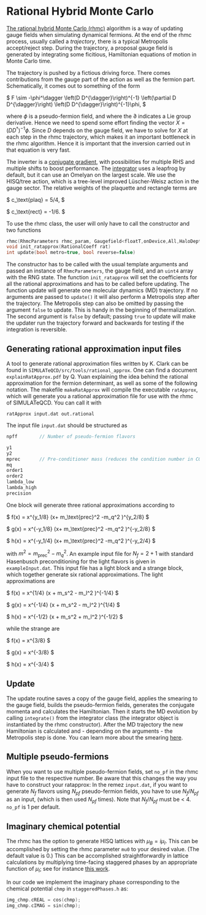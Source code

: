 # Rational Hybrid Monte Carlo

[The rational hybrid Monte Carlo (rhmc)](https://doi.org/10.1016/S0920-5632(99)85217-7)
algorithm is a way of updating gauge fields when simulating dynamical fermions.
At the end of the rhmc process, usually called a _trajectory_, there is a
typical Metropolis accept/reject step. During the trajectory, a proposal gauge
field is generated by integrating some ficitious, Hamiltonian equations of motion
in Monte Carlo time.

The trajectory is pushed by a fictious driving force. There comes contributions from
the gauge part of the action as well as the fermion part. Schematically, it comes
out to something of the form

$
F \sim -\phi^\dagger \left(D D^{\dagger}\right)^{-1}
\left(\partial D D^{\dagger}\right)
\left(D D^{\dagger}\right)^{-1}\phi,
$

where $\phi$ is a pseudo-fermion field, and where the $\partial$ indicates a
Lie group derivative. Hence we need to spend some effort finding
the vector $X=\left(D D^{\dagger}\right)^{-1}\phi$. Since $D$ depends on the gauge
field, we have to solve for $X$ at each step in the rhmc trajectory, which
makes it an important bottleneck in the rhmc algorithm. Hence it is important
that the inversion carried out in that equation is very fast.

The inverter is a [conjugate gradient](../05_modules/inverter.md), with possibilities
for multiple RHS and multiple shifts to boost performance.
The [integrator](../05_modules/integrator.md) uses a leapfrog by default, but it
can use an Omelyan on the largest scale.
We use the HISQ/tree action, which is a tree-level improved
Lüscher-Weisz action in the gauge sector. The relative
weights of the plaquette and rectangle terms are

$
    c_\text{plaq} = 5/4,
$

$
    c_\text{rect} = -1/6.
$

To use the rhmc class, the user will only have to call the constructor and two functions
```C++
rhmc(RhmcParameters rhmc_param, Gaugefield<floatT,onDevice,All,HaloDepth> &gaugeField, uint4* rand_state)
void init_ratapprox(RationalCoeff rat)
int update(bool metro=true, bool reverse=false)
```
The constructor has to be called with the usual template arguments and passed
an instance of `RhmcParameters`, the gauge field, and an `uint4` array with
the RNG state. The function `init_ratapprox` will set the coefficients for
all the rational approximations and has to be called before updating.
The function update will generate one molecular dynamics (MD) trajectory.
If no arguments are passed to `update()` it will also perform a Metropolis
step after the trajectory. The Metropolis step can
also be omitted by passing the argument `false` to update. This is handy in
the beginning of thermalization. The second argument is `false` by default;
passing `true` to update will make the updater run the trajectory forward
and backwards for testing if the integration is reversible.

## Generating rational approximation input files

A tool to generate rational approximation files written by K. Clark
can be found in `SIMULATeQCD/src/tools/rational_approx`. One can find a document
`explainRatApprox.pdf` by Q. Yuan explaining the idea behind the rational 
approximation for the fermion determinant, as well as some of the following
notation. The makefile `makeRatApprox` will compile the executable `ratApprox`,
which will generate you a rational approximation file for use with the 
rhmc of SIMULATeQCD.  You can call it with

```shell
ratApprox input.dat out.rational 
```

The input file `input.dat` should be structured as

```C
npff        // Number of pseudo-fermion flavors

y1
y2
mprec       // Pre-conditioner mass (reduces the condition number in CG)
mq
order1
order2
lambda_low
lambda_high
precision
```

One block will generate three rational approximations according to

$
f(x) = x^{y_1/8}  (x+ m_\text{prec}^2 -m_q^2 )^{y_2/8}
$

$
g(x) = x^{-y_1/8} (x+ m_\text{prec}^2 -m_q^2 )^{-y_2/8}
$

$
h(x) = x^{-y_1/4} (x+ m_\text{prec}^2 -m_q^2 )^{-y_2/4}
$

with $m^2 = m_\text{prec}^2 - m_q^2$. 
An example input file for $N_f=2+1$ with standard Hasenbusch preconditioning 
for the light flavors is given in `exampleInput.dat`.
This input file has a light block and a strange block, which together
generate six rational approximations. The light approximations are

$
f(x) = x^{1/4}  (x + m_s^2 - m_l^2 )^{-1/4}
$

$
g(x) = x^{-1/4} (x + m_s^2 - m_l^2 )^{1/4}
$

$
h(x) = x^{-1/2} (x + m_s^2 + m_l^2 )^{-1/2}
$

while the strange are

$
f(x) = x^{3/8}
$

$
g(x) = x^{-3/8}
$

$
h(x) = x^{-3/4}
$

## Update

The update routine saves a copy of the gauge field, applies the smearing to
the gauge field, builds the pseudo-fermion fields, generates the conjugate
momenta and calculates the Hamiltonian.
Then it starts the MD evolution by calling `integrate()` from the integrator
class (the integrator object is instantiated by the rhmc constructor). After
the MD trajectory the new Hamiltonian is calculated and - depending on the
arguments - the Metropolis step is done.
You can learn more about the smearing [here](../05_modules/gaugeSmearing.md).

## Multiple pseudo-fermions

When you want to use multiple pseudo-fermion fields, set `no_pf` in the rhmc
input file to the respective number. Be aware that this changes the way you
have to construct your ratapprox: In the remez `input.dat`, if you want to
generate $N_f$ flavors using $N_{pf}$ pseudo-fermion fields, you have to use $N_f/N_{pf}$
as an input, (which is then used $N_{pf}$ times). Note that $N_f/N_{pf}$ must be < 4.
`no_pf` is 1 per default.

## Imaginary chemical potential

The rhmc has the option to generate HISQ lattices with $\mu_B=i\mu_I$. This can be accomplished
by setting the rhmc parameter `mu0` to your desired value. (The default value is 0.)
This can be accomplished straightforwardly in lattice calculations by multiplying time-facing
staggered phases by an appropriate function of $\mu_I$; see for instance
[this work](https://doi.org/10.1016/0370-2693(83)91290-X).

In our code we implement the imaginary phase corresponding to the chemical potential
`chmp` in `staggeredPhases.h` as:
```C++
img_chmp.cREAL = cos(chmp);
img_chmp.cIMAG = sin(chmp);
```
